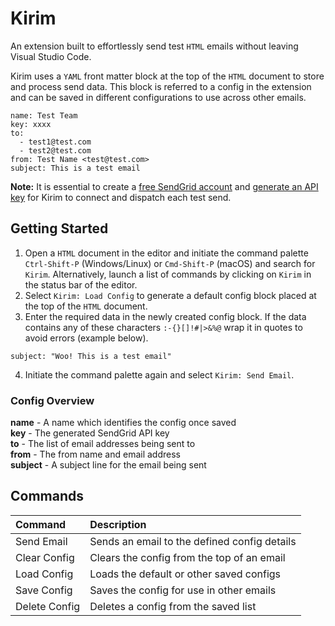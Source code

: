 # Kirim

An extension built to effortlessly send test `HTML` emails without leaving Visual Studio Code.

Kirim uses a `YAML` front matter block at the top of the `HTML` document to store and process send data. This block is referred to a config in the extension and can be saved in different configurations to use across other emails.

~~~~text
name: Test Team
key: xxxx
to:
  - test1@test.com
  - test2@test.com
from: Test Name <test@test.com>
subject: This is a test email
~~~~

**Note:** It is essential to create a [free SendGrid account](https://signup.sendgrid.com) and [generate an API key](https://sendgrid.com/docs/ui/account-and-settings/api-keys/#creating-an-api-key) for Kirim to connect and dispatch each test send.

## Getting Started

1. Open a `HTML` document in the editor and initiate the command palette `Ctrl-Shift-P` (Windows/Linux) or `Cmd-Shift-P` (macOS) and search for `Kirim`. Alternatively, launch a list of commands by clicking on `Kirim` in the status bar of the editor.
2. Select `Kirim: Load Config` to generate a default config block placed at the top of the `HTML` document.
3. Enter the required data in the newly created config block. If the data contains any of these characters `:-{}[]!#|>&%@` wrap it in quotes to avoid errors (example below).

~~~~text
subject: "Woo! This is a test email"
~~~~

4. Initiate the command palette again and select `Kirim: Send Email`.

### Config Overview

**name** - A name which identifies the config once saved  
**key** - The generated SendGrid API key  
**to** - The list of email addresses being sent to  
**from** - The from name and email address  
**subject** - A subject line for the email being sent

## Commands

| Command | Description |
|:--|:--|
| Send Email | Sends an email to the defined config details |
| Clear Config | Clears the config from the top of an email |
| Load Config | Loads the default or other saved configs |
| Save Config | Saves the config for use in other emails |
| Delete Config | Deletes a config from the saved list |
